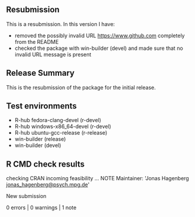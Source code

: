 ## Resubmission
This is a resubmission. In this version I have:

- removed the possibly invalid URL https://www.github.com completely from the README
- checked the package with win-builder (devel) and made sure that no invalid URL message is present

## Release Summary
This is the resubmission of the package for the initial release.

## Test environments
- R-hub fedora-clang-devel (r-devel)
- R-hub windows-x86_64-devel (r-devel)
- R-hub ubuntu-gcc-release (r-release)
- win-builder (release)
- win-builder (devel)

## R CMD check results
checking CRAN incoming feasibility ... NOTE
Maintainer: 'Jonas Hagenberg <jonas_hagenberg@psych.mpg.de>'

New submission

0 errors | 0 warnings | 1 note
